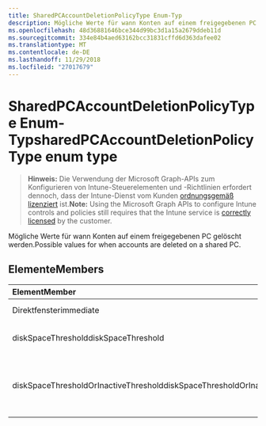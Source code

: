 ```yaml
---
title: SharedPCAccountDeletionPolicyType Enum-Typ
description: Mögliche Werte für wann Konten auf einem freigegebenen PC gelöscht werden.
ms.openlocfilehash: 48d36881646bce344d99bc3d1a15a2679ddeb11d
ms.sourcegitcommit: 334e84b4aed63162bcc31831cffd6d363dafee02
ms.translationtype: MT
ms.contentlocale: de-DE
ms.lasthandoff: 11/29/2018
ms.locfileid: "27017679"
---
```

# <a name="sharedpcaccountdeletionpolicytype-enum-type"></a><span data-ttu-id="d7606-103">SharedPCAccountDeletionPolicyType Enum-Typ</span><span class="sxs-lookup"><span data-stu-id="d7606-103">sharedPCAccountDeletionPolicyType enum type</span></span>

> <span data-ttu-id="d7606-104">**Hinweis:** Die Verwendung der Microsoft Graph-APIs zum Konfigurieren von Intune-Steuerelementen und -Richtlinien erfordert dennoch, dass der Intune-Dienst vom Kunden [ordnungsgemäß lizenziert](https://go.microsoft.com/fwlink/?linkid=839381) ist.</span><span class="sxs-lookup"><span data-stu-id="d7606-104">**Note:** Using the Microsoft Graph APIs to configure Intune controls and policies still requires that the Intune service is [correctly licensed](https://go.microsoft.com/fwlink/?linkid=839381) by the customer.</span></span>

<span data-ttu-id="d7606-105">Mögliche Werte für wann Konten auf einem freigegebenen PC gelöscht werden.</span><span class="sxs-lookup"><span data-stu-id="d7606-105">Possible values for when accounts are deleted on a shared PC.</span></span>
## <a name="members"></a><span data-ttu-id="d7606-106">Elemente</span><span class="sxs-lookup"><span data-stu-id="d7606-106">Members</span></span>
|<span data-ttu-id="d7606-107">Element</span><span class="sxs-lookup"><span data-stu-id="d7606-107">Member</span></span>|<span data-ttu-id="d7606-108">Wert</span><span class="sxs-lookup"><span data-stu-id="d7606-108">Value</span></span>|<span data-ttu-id="d7606-109">Beschreibung</span><span class="sxs-lookup"><span data-stu-id="d7606-109">Description</span></span>|
|:---|:---|:---|
|<span data-ttu-id="d7606-110">Direktfenster</span><span class="sxs-lookup"><span data-stu-id="d7606-110">immediate</span></span>|<span data-ttu-id="d7606-111">0</span><span class="sxs-lookup"><span data-stu-id="d7606-111">0</span></span>|<span data-ttu-id="d7606-112">Löschen Sie sofort.</span><span class="sxs-lookup"><span data-stu-id="d7606-112">Delete immediately.</span></span>|
|<span data-ttu-id="d7606-113">diskSpaceThreshold</span><span class="sxs-lookup"><span data-stu-id="d7606-113">diskSpaceThreshold</span></span>|<span data-ttu-id="d7606-114">1</span><span class="sxs-lookup"><span data-stu-id="d7606-114">1</span></span>|<span data-ttu-id="d7606-115">Löschen Sie Disk Space Schwellenwert.</span><span class="sxs-lookup"><span data-stu-id="d7606-115">Delete at disk space threshold.</span></span>|
|<span data-ttu-id="d7606-116">diskSpaceThresholdOrInactiveThreshold</span><span class="sxs-lookup"><span data-stu-id="d7606-116">diskSpaceThresholdOrInactiveThreshold</span></span>|<span data-ttu-id="d7606-117">2</span><span class="sxs-lookup"><span data-stu-id="d7606-117">2</span></span>|<span data-ttu-id="d7606-118">Löschen Sie Disk Space Schwellenwert oder inaktiv Schwellenwert.</span><span class="sxs-lookup"><span data-stu-id="d7606-118">Delete at disk space threshold or inactive threshold.</span></span>|



